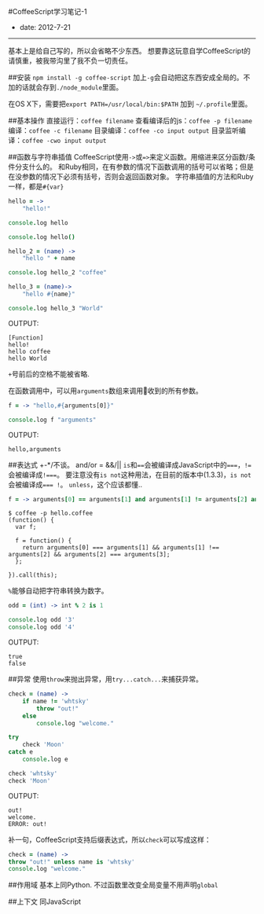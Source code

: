 #CoffeeScript学习笔记-1
- date: 2012-7-21

-----

基本上是给自己写的，所以会省略不少东西。
想要靠这玩意自学CoffeeScript的请慎重，被我带沟里了我不负一切责任。

##安装
`npm install -g coffee-script`
加上`-g`会自动把这东西安成全局的。不加的话就会存到`./node_module`里面。

在OS X下，需要把`export PATH=/usr/local/bin:$PATH` 加到 `~/.profile`里面。

##基本操作
直接运行：`coffee filename`
查看编译后的js：`coffee -p filename`
编译：`coffee -c filename`
目录编译：`coffee -co input output`
目录监听编译：`coffee -cwo input output`

##函数与字符串插值
CoffeeScript使用`->`或`=>`来定义函数。用缩进来区分函数/条件分支什么的。
和Ruby相同，在有参数的情况下函数调用的括号可以省略；但是在没参数的情况下必须有括号，否则会返回函数对象。
字符串插值的方法和Ruby一样，都是`#{var}`
```coffeescript
hello = ->
	"hello!"

console.log hello

console.log hello()

hello_2 = (name) ->
	"hello " + name

console.log hello_2 "coffee"

hello_3 = (name)->
	"hello #{name}"

console.log hello_3 "World"
```

OUTPUT:
```
[Function]
hello!
hello coffee
hello World
```

`+`号前后的空格不能被省略.

在函数调用中，可以用`arguments`数组来调用收到的所有参数。
```coffeescript
f = -> "hello,#{arguments[0]}"

console.log f "arguments"
```

OUTPUT:
```
hello,arguments
```

##表达式
+-*/不谈。
and/or = &&/||
`is`和`==`会被编译成JavaScript中的`===`，`!=`会被编译成`!===`。
要注意没有`is not`这种用法，在目前的版本中(1.3.3)，`is not`会被编译成`=== !`。
`unless`，这个应该都懂..
```coffeescript
f = -> arguments[0] == arguments[1] and arguments[1] != arguments[2] and arguments[2] is arguments[3]
```

```
$ coffee -p hello.coffee 
(function() {
  var f;

  f = function() {
	return arguments[0] === arguments[1] && arguments[1] !== arguments[2] && arguments[2] === arguments[3];
  };

}).call(this);
```

`%`能够自动把字符串转换为数字。
```coffeescript
odd = (int) -> int % 2 is 1

console.log odd '3'
console.log odd '4'
```

OUTPUT:
```
true
false
```

##异常
使用`throw`来抛出异常，用`try...catch...`来捕获异常。
```coffeescript
check = (name) ->
	if name != 'whtsky'
		throw "out!"
	else
		console.log "welcome."

try
	check 'Moon'
catch e
	console.log e

check 'whtsky'
check 'Moon'
```

OUTPUT:
```
out!
welcome.
ERROR: out!
```

补一句，CoffeeScript支持后缀表达式，所以`check`可以写成这样：
```coffeescript
check = (name) ->
throw "out!" unless name is 'whtsky'
console.log "welcome."
```

##作用域
基本上同Python.
不过函数里改变全局变量不用声明`global`

##上下文
同JavaScript